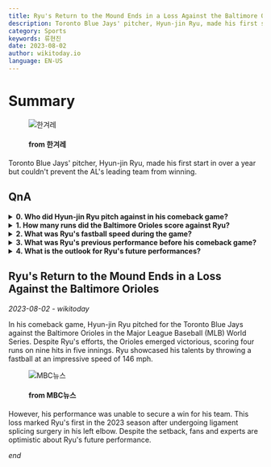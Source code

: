 ```yaml
---
title: Ryu's Return to the Mound Ends in a Loss Against the Baltimore Orioles
description: Toronto Blue Jays' pitcher, Hyun-jin Ryu, made his first start in over a year but couldn't prevent the AL's leading team from winning.
category: Sports
keywords: 류현진
date: 2023-08-02
author: wikitoday.io
language: EN-US
---
```


# Summary

<figure>
    <img src="https://flexible.img.hani.co.kr/flexible/normal/970/652/imgdb/original/2023/0802/20230802501164.jpg" alt="한겨레" />
    <figcaption>
        <h4> from 한겨레</h4>
    </figcaption>
</figure>

Toronto Blue Jays' pitcher, Hyun-jin Ryu, made his first start in over a year but couldn't prevent the AL's leading team from winning.

## QnA


<details>
    <summary><b>0. Who did Hyun-jin Ryu pitch against in his comeback game?</b></summary>
    Hyun-jin Ryu pitched against the Baltimore Orioles.
</details>

<details>
    <summary><b>1. How many runs did the Baltimore Orioles score against Ryu?</b></summary>
    The Baltimore Orioles scored four runs against Ryu.
</details>

<details>
    <summary><b>2. What was Ryu's fastball speed during the game?</b></summary>
    Ryu's fastball reached an impressive speed of 146 mph.
</details>

<details>
    <summary><b>3. What was Ryu's previous performance before his comeback game?</b></summary>
    Ryu had been out of action for over a year due to ligament splicing surgery on his left elbow.
</details>

<details>
    <summary><b>4. What is the outlook for Ryu's future performances?</b></summary>
    Despite the loss, fans and experts are optimistic about Ryu's future performance.
</details>


## Ryu's Return to the Mound Ends in a Loss Against the Baltimore Orioles

_2023-08-02 - wikitoday_

In his comeback game, Hyun-jin Ryu pitched for the Toronto Blue Jays against the Baltimore Orioles in the Major League Baseball (MLB) World Series. Despite Ryu's efforts, the Orioles emerged victorious, scoring four runs on nine hits in five innings. Ryu showcased his talents by throwing a fastball at an impressive speed of 146 mph.

<figure>
    <img src="https://image.imnews.imbc.com/news/2023/sports/article/__icsFiles/afieldfile/2023/08/02/y230802-3.jpg" alt="MBC뉴스" />
    <figcaption>
        <h4> from MBC뉴스</h4>
    </figcaption>
</figure>

However, his performance was unable to secure a win for his team. This loss marked Ryu's first in the 2023 season after undergoing ligament splicing surgery in his left elbow. Despite the setback, fans and experts are optimistic about Ryu's future performance.

_end_
